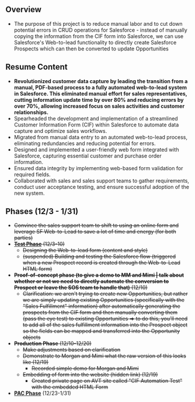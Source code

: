 ## Overview
- The purpose of this project is to reduce manual labor and to cut down potential errors in CRUD operations for Salesforce - instead of manually copying the information from the CIF form into Salesforce, we can use Salesforce's Web-to-lead functionality to directly create Salesforce Prospects which can then be converted to update Opportunities

## Resume Content
- **Revolutionized customer data capture by leading the transition from a manual, PDF-based process to a fully automated web-to-lead system in Salesforce. This eliminated manual effort for sales representatives, cutting information update time by over 80% and reducing errors by over 70%, allowing increased focus on sales activities and customer relationships.**
- Spearheaded the development and implementation of a streamlined Customer Information Form (CIF) within Salesforce to automate data capture and optimize sales workflows.
- Migrated from manual data entry to an automated web-to-lead process, eliminating redundancies and reducing potential for errors.
- Designed and implemented a user-friendly web form integrated with Salesforce, capturing essential customer and purchase order information.
- Ensured data integrity by implementing web-based form validation for required fields.
- Collaborated with sales and sales support teams to gather requirements, conduct user acceptance testing, and ensure successful adoption of the new system.

## Phases (12/3 - 1/31)
- ~~Convince the sales support team to shift to using an online form and leverage SF Web-to-Lead to save a lot of time and energy (for both parties)~~
- ~~[**Test Phase**](https://github.com/jerrytigerxu/AVT-SOSO/blob/main/CIF-Automation/Test-Phase.md) (12/3-10)~~
  - ~~Designing the Web-to-lead form (content and style)~~
  - ~~(suspended) Building and testing the Salesforce flow (triggered when a new Prospect record is created through the Web-to-Lead HTML form)~~
- ~~**Proof-of-concept phase (to give a demo to MM and Mimi | talk about whether or not we need to directly automate the conversion to Prospect or leave the SOS team to handle that)** (12/10)~~
  - ~~Clarification: we aren't trying to create new Opportunities, but rather we are simply updating existing Opportunities (specifically with the "Sales Fulfillment" information) after automatically generating the prospects from the CIF form and then manually converting them (pass the eye test) to existing Opportunities => to do this, you'll need to add all of the sales fulfillment information into the Prospect object so the fields can be mapped and transferred into the Opportunity objects~~ 
- ~~**Production Phase** (12/10-12/20)~~
  - ~~Make adjustments based on clarification~~
  - ~~Demonstrate to Morgan and Mimi what the raw version of this looks like (12/19)~~
    - ~~Recorded simple demo for Morgan and Mimi~~
  - ~~Embedding of form into the website (hidden link) (12/19)~~
    - ~~Created private page on AVT site called "CIF Automation Test" with the embedded HTML Form~~
- [**PAC Phase**](https://github.com/jerrytigerxu/AVT-SOSO/blob/main/CIF-Automation/PAC.md) (12/23-1/31)
  

    

    



